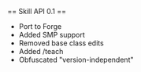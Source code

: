 == Skill API 0.1 ==
* Port to Forge
* Added SMP support
* Removed base class edits
* Added /teach <username> <skill>
* Obfuscated "version-independent"